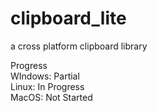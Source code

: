# clipboard_lite
a cross platform clipboard library

Progress<br/>
WIndows: Partial<br/>
Linux: In Progress<br/>
MacOS: Not Started<br/>
